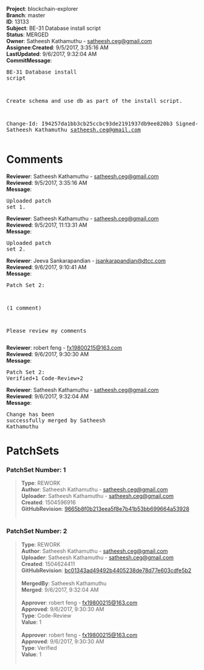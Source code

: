 <strong>Project</strong>: blockchain-explorer</br><strong>Branch</strong>: master<br><strong>ID</strong>: 13133<br><strong>Subject</strong>: BE-31 Database install script<br><strong>Status</strong>: MERGED<br><strong>Owner</strong>: Satheesh Kathamuthu - satheesh.ceg@gmail.com<br><strong>Assignee</strong>:<strong>Created</strong>: 9/5/2017, 3:35:16 AM<br><strong>LastUpdated</strong>: 9/6/2017, 9:32:04 AM<br><strong>CommitMessage</strong>:<br><pre>BE-31 Database install script

Create schema and use db as part of the install
script.

Change-Id: I94257da1bb3cb25ccbc93de2191937db9ee820b3
Signed-off-by: Satheesh Kathamuthu <satheesh.ceg@gmail.com>
</pre><h1>Comments</h1><strong>Reviewer</strong>: Satheesh Kathamuthu - satheesh.ceg@gmail.com<br><strong>Reviewed</strong>: 9/5/2017, 3:35:16 AM<br><strong>Message</strong>: <pre>Uploaded patch set 1.</pre><strong>Reviewer</strong>: Satheesh Kathamuthu - satheesh.ceg@gmail.com<br><strong>Reviewed</strong>: 9/5/2017, 11:13:31 AM<br><strong>Message</strong>: <pre>Uploaded patch set 2.</pre><strong>Reviewer</strong>: Jeeva Sankarapandian - jsankarapandian@dtcc.com<br><strong>Reviewed</strong>: 9/6/2017, 9:10:41 AM<br><strong>Message</strong>: <pre>Patch Set 2:

(1 comment)

Please review my comments</pre><strong>Reviewer</strong>: robert feng - fx19800215@163.com<br><strong>Reviewed</strong>: 9/6/2017, 9:30:30 AM<br><strong>Message</strong>: <pre>Patch Set 2: Verified+1 Code-Review+2</pre><strong>Reviewer</strong>: Satheesh Kathamuthu - satheesh.ceg@gmail.com<br><strong>Reviewed</strong>: 9/6/2017, 9:32:04 AM<br><strong>Message</strong>: <pre>Change has been successfully merged by Satheesh Kathamuthu</pre><h1>PatchSets</h1><h3>PatchSet Number: 1</h3><blockquote><strong>Type</strong>: REWORK<br><strong>Author</strong>: Satheesh Kathamuthu - satheesh.ceg@gmail.com<br><strong>Uploader</strong>: Satheesh Kathamuthu - satheesh.ceg@gmail.com<br><strong>Created</strong>: 1504596916<br><strong>GitHubRevision</strong>: [9665b8f0b213eea5f8e7b41b53bb699664a53928](https://github.com/hyperledger/blockchain-explorer/commit/9665b8f0b213eea5f8e7b41b53bb699664a53928)<br><br></blockquote><h3>PatchSet Number: 2</h3><blockquote><strong>Type</strong>: REWORK<br><strong>Author</strong>: Satheesh Kathamuthu - satheesh.ceg@gmail.com<br><strong>Uploader</strong>: Satheesh Kathamuthu - satheesh.ceg@gmail.com<br><strong>Created</strong>: 1504624411<br><strong>GitHubRevision</strong>: [bc01343ad49492b4405238de78d77e603cdfe5b2](https://github.com/hyperledger/blockchain-explorer/commit/bc01343ad49492b4405238de78d77e603cdfe5b2)<br><br><strong>MergedBy</strong>: Satheesh Kathamuthu<br><strong>Merged</strong>: 9/6/2017, 9:32:04 AM<br><br><strong>Approver</strong>: robert feng - fx19800215@163.com<br><strong>Approved</strong>: 9/6/2017, 9:30:30 AM<br><strong>Type</strong>: Code-Review<br><strong>Value</strong>: 1<br><br><strong>Approver</strong>: robert feng - fx19800215@163.com<br><strong>Approved</strong>: 9/6/2017, 9:30:30 AM<br><strong>Type</strong>: Verified<br><strong>Value</strong>: 1<br><br></blockquote>